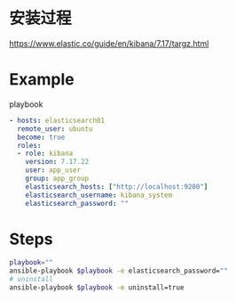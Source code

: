 # 安装过程
https://www.elastic.co/guide/en/kibana/7.17/targz.html


# Example
playbook
```yaml
- hosts: elasticsearch01
  remote_user: ubuntu
  become: true
  roles:
  - role: kibana
    version: 7.17.22
    user: app_user
    group: app_group
    elasticsearch_hosts: ["http://localhost:9200"]
    elasticsearch_username: kibana_system
    elasticsearch_password: ""
```

# Steps

```bash
playbook=""
ansible-playbook $playbook -e elasticsearch_password=""
# uninstall
ansible-playbook $playbook -e uninstall=true
```
